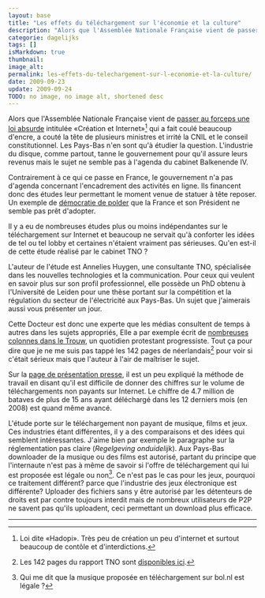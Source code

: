 ```yaml
---
layout: base
title: "Les effets du téléchargement sur l'économie et la culture"
description: "Alors que l'Assemblée Nationale Française vient de passer au forceps une loi absurde intitulée «Création et Internet»$$Loi dite «Hadopi». Très peu de c"
categorie: dagelijks
tags: []
isMarkdown: true
thumbnail: 
image_alt: 
permalink: les-effets-du-telechargement-sur-l-economie-et-la-culture/
date: 2009-09-23
update: 2009-09-24
TODO: no image, no image alt, shortened desc
---
```


Alors que l'Assemblée Nationale Française vient de [passer au forceps une loi absurde](http://www.april.org/fr/hadopi-2-adoptee-par-lassemblee-nationale-une-logique-obscurantiste-risible) intitulée «Création et Internet»[^1] qui a fait coulé beaucoup d'encre, a couté la tête de plusieurs ministres et irrité la CNIL et le conseil constitutionnel. Les Pays-Bas n'en sont qu'à étudier la question. L'industrie du disque, comme partout, tanne le gouvernement pour qu'il assure leurs revenus mais le sujet ne semble pas à l'agenda du cabinet Balkenende IV.

Contrairement à ce qui ce passe en France, le gouvernement n'a pas d'agenda concernant l'encadrement des activités en ligne. Ils financent donc des études leur permettant le moment venue de statuer à tête reposer. Un exemple de [démocratie de polder](/modele-de-polder) que la France et son Président ne semble pas prêt d'adopter.

Il y a eu de nombreuses études plus ou moins indépendantes sur le téléchargement sur Internet et beaucoup ne servait qu'à conforter les idées de tel ou tel lobby et certaines n'étaient vraiment pas sérieuses. Qu'en est-il de cette étude réalisé par le cabinet TNO ?

L'auteur de l'étude est  Annelies Huygen, une consultante TNO, spécialisée dans les nouvelles technologies et la communication. Pour ceux qui veulent en savoir plus sur son profil professionnel, elle possède un PhD obtenu à l'Université de Leiden pour une thèse portant sur la compétition et la régulation du secteur de l'électricité aux Pays-Bas. Un sujet que j'aimerais aussi vous présenter un jour.

Cette Docteur est donc une experte que les médias consultent de temps à autres dans les sujets appropriés, Elle a par exemple écrit de [nombreuses colonnes dans le Trouw](http://www.trouw.nl/opinie/columnisten/article1853928.ece/Annelies_Huygen.html%20???), un quotidien protestant progressiste. Tout ça pour dire que je ne me suis pas tappé les 142 pages de néerlandais[^2] pour voir si c'était sérieux mais que l'auteur à l'air de maîtriser le sujet.

Sur la [page de présentation presse](http://tno.nl/content.cfm?context=overtno&content=nieuwsbericht&laag1=37&laag2=2&item_id=2009-01-16+12:57:23.0), il est un peu expliqué la méthode de travail en disant qu'il est difficile de donner des chiffres sur le volume de téléchargements non payants sur Internet. Le chiffre de 4.7 million de bataves de plus de 15 ans ayant déléchargé dans les 12 derniers mois (en 2008) est quand même avancé.

L'étude porte sur le téléchargement non payant de musique, films et
jeux. Ces industries étant différentes, il y a des comparaisons et des
idées qui semblent intéressantes. J'aime bien par exemple le paragraphe sur la réglementation pas claire (*Regelgeving onduidelijk*). Aux Pays-Bas downloader de la musique ou des films est autorisé, partant du principe que l'internaute n'est pas à même de savoir si l'offre de téléchargement qui lui est proposée est légale ou non[^3]. Ce n'est pas le cas pour les jeux, pourquoi ce traitement différent? parce que l'industrie des jeux électronique est différente? Uploader des fichiers sans y être autorisé par les détenteurs de droits est par contre toujours interdit mais de nombreux utilisateurs de P2P ne savent pas qu'ils uploadent, ceci permettant un download plus efficace.

---
[^1]: Loi dite «Hadopi». Très peu de création un peu d'internet et surtout beaucoup de contôle et d'interdictions.
[^2]: Les 142 pages du rapport TNO sont [disponibles ici](http://blog.vrijschrift.org/serendipity/exit.php?url_id=156&entry_id=37).
[^3]: Qui me dit que la musique proposée en téléchargement sur bol.nl est légale ?
<!-- post notes:
En début d'année une étude plutôt confidentielle néerlandaise a fait grand bruit sur l'internet français. Une étude sur __les effets du téléchargement sur l'économie et la culture__. Il faut dire que la France était en pleine discussion sur le projet de loi intitulée «Création et Internet» qui parlait beaucoup de répression, pas mal d'Internet et très peu de création. Cette étude conclue que l'échange de fichier sur Internet est économiquement et culturellement bénéfique pour la société.  
http://blog.vrijschrift.org/serendipity/index.php?/archives/37-Economische-en-culturele-gevolgen-van-file-sharing.html 
http://www.laquadrature.net/en/we-must-protect-net-neutrality-in-europe-open-letter-to-the-european-parliament
http://www.laquadrature.net/fr/nous-devons-proteger-la-neutralite-du-net-en-europe-lettre-ouverte-au-parlement-europeen 
http://www.ecrans.fr/La-violation-des-droits-d-auteur,7824.html
--->
